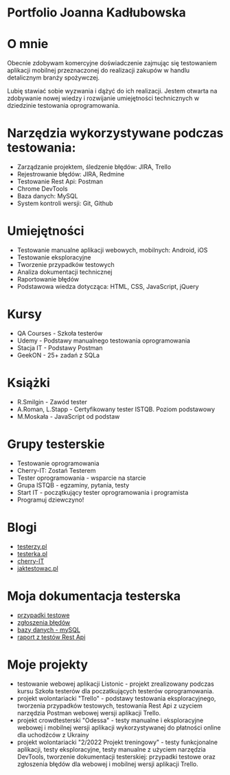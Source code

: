 # Portfolio Joanna Kadłubowska


# O mnie
Obecnie zdobywam komercyjne doświadczenie zajmując się testowaniem aplikacji mobilnej przeznaczonej do realizacji zakupów w handlu detalicznym branży spożywczej.

Lubię stawiać sobie wyzwania i  dążyć do ich realizacji. Jestem otwarta na zdobywanie nowej wiedzy i rozwijanie umiejętności technicznych w dziedzinie testowania oprogramowania.


# Narzędzia wykorzystywane podczas testowania: 
* Zarządzanie projektem, śledzenie błędów: JIRA, Trello
* Rejestrowanie błędów: JIRA, Redmine 
* Testowanie Rest Api: Postman 
* Chrome DevTools
* Baza danych: MySQL
* System kontroli wersji: Git, Github


# Umiejętności
* Testowanie manualne aplikacji webowych, mobilnych: Android, iOS 
* Testowanie eksploracyjne
* Tworzenie przypadków testowych
* Analiza dokumentacji technicznej
* Raportowanie błędów
* Podstawowa wiedza dotycząca: HTML, CSS, JavaScript, jQuery

# Kursy
* QA Courses - Szkoła testerów 
* Udemy - Podstawy manualnego testowania oprogramowania
* Stacja IT - Podstawy Postman
* GeekON - 25+ zadań z SQLa

# Książki
* R.Smilgin - Zawód tester
* A.Roman, L.Stapp - Certyfikowany tester ISTQB. Poziom podstawowy
* M.Moskała - JavaScript od podstaw

# Grupy testerskie
* Testowanie oprogramowania
* Cherry-IT: Zostań Testerem 
* Tester oprogramowania - wsparcie na starcie
* Grupa ISTQB - egzaminy, pytania, testy
* Start IT - początkujący tester oprogramowania i programista
* Programuj dziewczyno!


# Blogi
* [testerzy.pl](https://testerzy.pl)
* [testerka.pl](http://testerka.pl)
* [cherry-IT](http://cherry-it.pl)
* [jaktestowac.pl](https://jaktestowac.pl) 

# Moja dokumentacja testerska
* [przypadki testowe](https://drive.google.com/file/d/1s1L-ddaLNvPU7xYaw-rzLhLRCsl9mvta/view?usp=sharing)
* [zgłoszenia błędów](https://drive.google.com/file/d/1kRLCEOweW8l2MbfHYRiBwok-yuRF4nop/view?usp=share_link)
* [bazy danych - mySQL](https://drive.google.com/file/d/1fXRziEUfBfnMLs-k-S2BSgIJyuS6I8oz/view?usp=sharing)
* [raport z testów Rest Api](https://drive.google.com/file/d/1iO8XmJGAzMT76VF9lpbvRWnZfEpH1Fvh/view?usp=sharing)


# Moje projekty
- testowanie webowej aplikacji Listonic - projekt zrealizowany podczas kursu Szkoła testerów dla poczatkujących testerów oprogramowania.
- projekt wolontariacki "Trello" - podstawy testowania eksploracyjnego, tworzenia przypadków testowych, testowania Rest Api z uzyciem narzędzia Postman  webowej wersji aplikacji Trello.
-  projekt crowdtesterski "Odessa"  - testy manualne i  eksploracyjne webowej i mobilnej wersji aplikacji wykorzystywanej do płatności online  dla uchodźców z Ukrainy
-  projekt wolontariacki "2/2022 Projekt treningowy" -  testy funkcjonalne aplikacji, testy eksploracyjne, testy manualne z użyciem narzędzia DevTools, tworzenie dokumentacji testerskiej: przypadki testowe oraz zgłoszenia błędów  dla webowej i mobilnej wersji aplikacji Trello.
 


 



